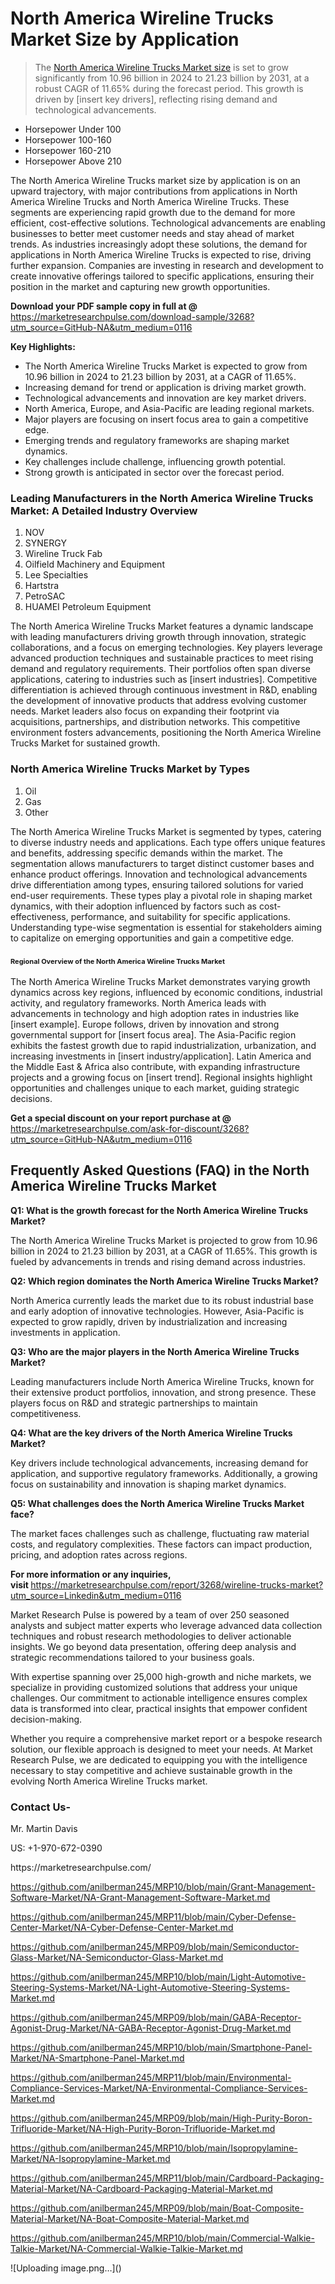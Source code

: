 <h1>North America Wireline Trucks Market&nbsp;Size by Application</h1><blockquote><p>The <a href="https://marketresearchpulse.com/download-sample/3268?utm_source=GitHub-NA&amp;utm_medium=0116">North America Wireline Trucks Market size</a> is set to grow significantly from 10.96 billion in 2024 to 21.23 billion by 2031, at a robust CAGR of 11.65% during the forecast period. This growth is driven by [insert key drivers], reflecting rising demand and technological advancements.</p></blockquote><ul><li>Horsepower Under 100<li> Horsepower 100-160<li> Horsepower 160-210<li> Horsepower Above 210</li></ul><p>The North America Wireline Trucks market size by application is on an upward trajectory, with major contributions from applications in North America Wireline Trucks and North America Wireline Trucks. These segments are experiencing rapid growth due to the demand for more efficient, cost-effective solutions. Technological advancements are enabling businesses to better meet customer needs and stay ahead of market trends. As industries increasingly adopt these solutions, the demand for applications in North America Wireline Trucks is expected to rise, driving further expansion. Companies are investing in research and development to create innovative offerings tailored to specific applications, ensuring their position in the market and capturing new growth opportunities.</p><p><strong>Download your PDF sample copy in full at @ </strong><a href="https://marketresearchpulse.com/download-sample/3268?utm_source=GitHub-NA&amp;utm_medium=0116">https://marketresearchpulse.com/download-sample/3268?utm_source=GitHub-NA&amp;utm_medium=0116</a></p><p><strong>Key Highlights: </strong></p><ul><li>The North America Wireline Trucks Market is expected to grow from 10.96 billion in 2024 to 21.23 billion by 2031, at a CAGR of 11.65%.</li><li>Increasing demand for trend or application is driving market growth.</li><li>Technological advancements and innovation are key market drivers.</li><li>North America, Europe, and Asia-Pacific are leading regional markets.</li><li>Major players are focusing on insert focus area to gain a competitive edge.</li><li>Emerging trends and regulatory frameworks are shaping market dynamics.</li><li>Key challenges include challenge, influencing growth potential.</li><li>Strong growth is anticipated in sector over the forecast period.</li></ul><h3>Leading Manufacturers in the North America Wireline Trucks Market: A Detailed Industry Overview</h3><ol><li>NOV</li><li>SYNERGY</li><li>Wireline Truck Fab</li><li>Oilfield Machinery and Equipment</li><li>Lee Specialties</li><li>Hartstra</li><li>PetroSAC</li><li>HUAMEI Petroleum Equipment</li></ol><div class="flex max-w-full flex-col flex-grow"><div class="min-h-8 text-message flex w-full flex-col items-end gap-2 whitespace-normal break-words [.text-message+&amp;]:mt-5" dir="auto" data-message-author-role="assistant" data-message-id="fd8432e4-4910-450d-b182-61b7bfb0a01f" data-message-model-slug="gpt-4o"><div class="flex w-full flex-col gap-1 empty:hidden first:pt-[3px]"><div class="markdown prose w-full break-words dark:prose-invert light"><p>The North America Wireline Trucks Market features a dynamic landscape with leading manufacturers driving growth through innovation, strategic collaborations, and a focus on emerging technologies. Key players leverage advanced production techniques and sustainable practices to meet rising demand and regulatory requirements. Their portfolios often span diverse applications, catering to industries such as [insert industries]. Competitive differentiation is achieved through continuous investment in R&amp;D, enabling the development of innovative products that address evolving customer needs. Market leaders also focus on expanding their footprint via acquisitions, partnerships, and distribution networks. This competitive environment fosters advancements, positioning the North America Wireline Trucks Market for sustained growth.</p></div></div></div></div><h3>North America Wireline Trucks Market by Types</h3><ol><li>Oil<li> Gas<li> Other</li></ol><div class="flex max-w-full flex-col flex-grow"><div class="min-h-8 text-message flex w-full flex-col items-end gap-2 whitespace-normal break-words [.text-message+&amp;]:mt-5" dir="auto" data-message-author-role="assistant" data-message-id="084470be-0bb7-4664-bddf-5156b4f41249" data-message-model-slug="gpt-4o-mini"><div class="flex w-full flex-col gap-1 empty:hidden first:pt-[3px]"><div class="markdown prose w-full break-words dark:prose-invert light"><p>The North America Wireline Trucks Market is segmented by types, catering to diverse industry needs and applications. Each type offers unique features and benefits, addressing specific demands within the market. The segmentation allows manufacturers to target distinct customer bases and enhance product offerings. Innovation and technological advancements drive differentiation among types, ensuring tailored solutions for varied end-user requirements. These types play a pivotal role in shaping market dynamics, with their adoption influenced by factors such as cost-effectiveness, performance, and suitability for specific applications. Understanding type-wise segmentation is essential for stakeholders aiming to capitalize on emerging opportunities and gain a competitive edge.</p></div></div></div></div><h3><span style="font-size: 11px;">Regional Overview of the North America Wireline Trucks Market</span></h3><div class="flex max-w-full flex-col flex-grow"><div class="min-h-8 text-message flex w-full flex-col items-end gap-2 whitespace-normal break-words [.text-message+&amp;]:mt-5" dir="auto" data-message-author-role="assistant" data-message-id="e9038762-ce64-4e30-91c9-9bd413514231" data-message-model-slug="gpt-4o-mini"><div class="flex w-full flex-col gap-1 empty:hidden first:pt-[3px]"><div class="markdown prose w-full break-words dark:prose-invert light"><p>The North America Wireline Trucks Market demonstrates varying growth dynamics across key regions, influenced by economic conditions, industrial activity, and regulatory frameworks. North America leads with advancements in technology and high adoption rates in industries like [insert example]. Europe follows, driven by innovation and strong governmental support for [insert focus area]. The Asia-Pacific region exhibits the fastest growth due to rapid industrialization, urbanization, and increasing investments in [insert industry/application]. Latin America and the Middle East &amp; Africa also contribute, with expanding infrastructure projects and a growing focus on [insert trend]. Regional insights highlight opportunities and challenges unique to each market, guiding strategic decisions.</p></div></div></div></div><p><strong>Get a special discount on your report purchase at @ </strong><a href="https://marketresearchpulse.com/ask-for-discount/3268?utm_source=GitHub-NA&amp;utm_medium=0116">https://marketresearchpulse.com/ask-for-discount/3268?utm_source=GitHub-NA&amp;utm_medium=0116</a></p><h2>Frequently Asked Questions (FAQ) in the North America Wireline Trucks Market</h2><p><strong>Q1: What is the growth forecast for the North America Wireline Trucks Market?</strong></p><p>The North America Wireline Trucks Market is projected to grow from 10.96 billion in 2024 to 21.23 billion by 2031, at a CAGR of 11.65%. This growth is fueled by advancements in trends and rising demand across industries.</p><p><strong>Q2: Which region dominates the North America Wireline Trucks Market?</strong></p><p>North America currently leads the market due to its robust industrial base and early adoption of innovative technologies. However, Asia-Pacific is expected to grow rapidly, driven by industrialization and increasing investments in application.</p><p><strong>Q3: Who are the major players in the North America Wireline Trucks Market?</strong></p><p>Leading manufacturers include North America Wireline Trucks, known for their extensive product portfolios, innovation, and strong presence. These players focus on R&amp;D and strategic partnerships to maintain competitiveness.</p><p><strong>Q4: What are the key drivers of the North America Wireline Trucks Market?</strong></p><p>Key drivers include technological advancements, increasing demand for application, and supportive regulatory frameworks. Additionally, a growing focus on sustainability and innovation is shaping market dynamics.</p><p><strong>Q5: What challenges does the North America Wireline Trucks Market face?</strong></p><p>The market faces challenges such as challenge, fluctuating raw material costs, and regulatory complexities. These factors can impact production, pricing, and adoption rates across regions.</p><p><strong>For more information or any inquiries, visit&nbsp;</strong><a href="https://marketresearchpulse.com/report/3268/wireline-trucks-market?utm_source=Linkedin&utm_medium=0116">https://marketresearchpulse.com/report/3268/wireline-trucks-market?utm_source=Linkedin&utm_medium=0116</a></p><p>Market Research Pulse is powered by a team of over 250 seasoned analysts and subject matter experts who leverage advanced data collection techniques and robust research methodologies to deliver actionable insights. We go beyond data presentation, offering deep analysis and strategic recommendations tailored to your business goals.</p><p>With expertise spanning over 25,000 high-growth and niche markets, we specialize in providing customized solutions that address your unique challenges. Our commitment to actionable intelligence ensures complex data is transformed into clear, practical insights that empower confident decision-making.</p><p>Whether you require a comprehensive market report or a bespoke research solution, our flexible approach is designed to meet your needs. At Market Research Pulse, we are dedicated to equipping you with the intelligence necessary to stay competitive and achieve sustainable growth in the evolving North America Wireline Trucks market.</p><h3><strong>Contact Us-</strong></h3><p>Mr. Martin Davis</p><p>US: +1-970-672-0390</p><p>https://marketresearchpulse.com/</p><p><a href="https://github.com/anilberman245/MRP10/blob/main/Grant-Management-Software-Market/NA-Grant-Management-Software-Market.md">https://github.com/anilberman245/MRP10/blob/main/Grant-Management-Software-Market/NA-Grant-Management-Software-Market.md</a></p><p><a href="https://github.com/anilberman245/MRP11/blob/main/Cyber-Defense-Center-Market/NA-Cyber-Defense-Center-Market.md">https://github.com/anilberman245/MRP11/blob/main/Cyber-Defense-Center-Market/NA-Cyber-Defense-Center-Market.md</a></p><p><a href="https://github.com/anilberman245/MRP09/blob/main/Semiconductor-Glass-Market/NA-Semiconductor-Glass-Market.md">https://github.com/anilberman245/MRP09/blob/main/Semiconductor-Glass-Market/NA-Semiconductor-Glass-Market.md</a></p><p><a href="https://github.com/anilberman245/MRP10/blob/main/Light-Automotive-Steering-Systems-Market/NA-Light-Automotive-Steering-Systems-Market.md">https://github.com/anilberman245/MRP10/blob/main/Light-Automotive-Steering-Systems-Market/NA-Light-Automotive-Steering-Systems-Market.md</a></p><p><a href="https://github.com/anilberman245/MRP09/blob/main/GABA-Receptor-Agonist-Drug-Market/NA-GABA-Receptor-Agonist-Drug-Market.md">https://github.com/anilberman245/MRP09/blob/main/GABA-Receptor-Agonist-Drug-Market/NA-GABA-Receptor-Agonist-Drug-Market.md</a></p><p><a href="https://github.com/anilberman245/MRP10/blob/main/Smartphone-Panel-Market/NA-Smartphone-Panel-Market.md">https://github.com/anilberman245/MRP10/blob/main/Smartphone-Panel-Market/NA-Smartphone-Panel-Market.md</a></p><p><a href="https://github.com/anilberman245/MRP11/blob/main/Environmental-Compliance-Services-Market/NA-Environmental-Compliance-Services-Market.md">https://github.com/anilberman245/MRP11/blob/main/Environmental-Compliance-Services-Market/NA-Environmental-Compliance-Services-Market.md</a></p><p><a href="https://github.com/anilberman245/MRP09/blob/main/High-Purity-Boron-Trifluoride-Market/NA-High-Purity-Boron-Trifluoride-Market.md">https://github.com/anilberman245/MRP09/blob/main/High-Purity-Boron-Trifluoride-Market/NA-High-Purity-Boron-Trifluoride-Market.md</a></p><p><a href="https://github.com/anilberman245/MRP10/blob/main/Isopropylamine-Market/NA-Isopropylamine-Market.md">https://github.com/anilberman245/MRP10/blob/main/Isopropylamine-Market/NA-Isopropylamine-Market.md</a></p><p><a href="https://github.com/anilberman245/MRP11/blob/main/Cardboard-Packaging-Material-Market/NA-Cardboard-Packaging-Material-Market.md">https://github.com/anilberman245/MRP11/blob/main/Cardboard-Packaging-Material-Market/NA-Cardboard-Packaging-Material-Market.md</a></p><p><a href="https://github.com/anilberman245/MRP09/blob/main/Boat-Composite-Material-Market/NA-Boat-Composite-Material-Market.md">https://github.com/anilberman245/MRP09/blob/main/Boat-Composite-Material-Market/NA-Boat-Composite-Material-Market.md</a></p><p><a href="https://github.com/anilberman245/MRP10/blob/main/Commercial-Walkie-Talkie-Market/NA-Commercial-Walkie-Talkie-Market.md">https://github.com/anilberman245/MRP10/blob/main/Commercial-Walkie-Talkie-Market/NA-Commercial-Walkie-Talkie-Market.md</a></p>
![Uploading image.png…]()
